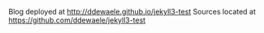 Blog deployed at http://ddewaele.github.io/jekyll3-test
Sources located at https://github.com/ddewaele/jekyll3-test